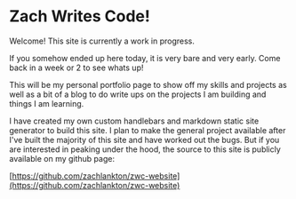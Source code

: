 # Zach Writes Code!

Welcome! This site is currently a work in progress.

If you somehow ended up here today, it is very bare and very early. Come back in a week or 2 to see whats up!

This will be my personal portfolio page to show off my skills and projects as well as a bit of a blog to do write ups on the projects I am building and things I am learning.

I have created my own custom handlebars and markdown static site generator to build this site. I plan to make the general project available after I've built the majority of this site and have worked out the bugs. But if you are interested in peaking under the hood, the source to this site is publicly available on my github page:

[https://github.com/zachlankton/zwc-website](https://github.com/zachlankton/zwc-website)
